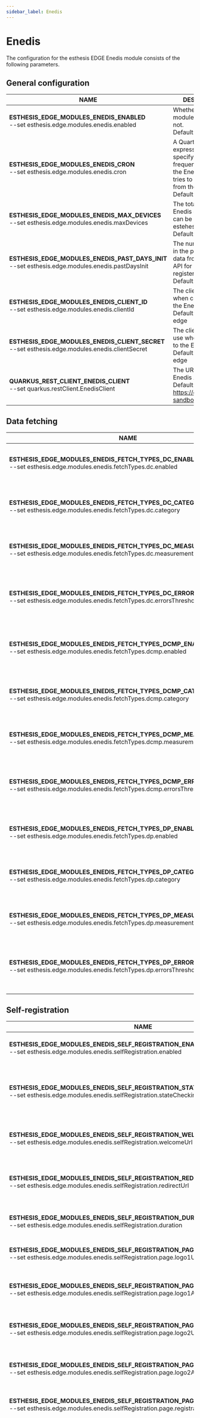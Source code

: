 ```yaml
---
sidebar_label: Enedis
---
```


# Enedis

The configuration for the esthesis EDGE Enedis module consists of the following parameters.

## General configuration

| **NAME**                                                                                            | **DESCRIPTION**                                                                                                                                      |
|-----------------------------------------------------------------------------------------------------|------------------------------------------------------------------------------------------------------------------------------------------------------|
| **ESTHESIS_EDGE_MODULES_ENEDIS_ENABLED**<br/>--set esthesis.edge.modules.enedis.enabled             | Whether the Enedis module is enabled or not.<br/>Default: false                                                                                      |
| **ESTHESIS_EDGE_MODULES_ENEDIS_CRON**<br/>--set esthesis.edge.modules.enedis.cron                   | A Quartz-type cron expression, specifying the frequency in which the Enedis module tries to fetch data from the Enedis API.<br/>Default: 0 0 6 * * ? |
| **ESTHESIS_EDGE_MODULES_ENEDIS_MAX_DEVICES**<br/>--set esthesis.edge.modules.enedis.maxDevices      | The total number of Enedis devices that can be registered in estehesis EDGE.<br/>Default: 1000                                                       |
| **ESTHESIS_EDGE_MODULES_ENEDIS_PAST_DAYS_INIT**<br/>--set esthesis.edge.modules.enedis.pastDaysInit | The number of days in the past to fetch data from the Enedis API for a newly registered device.<br/>Default: 30                                      |
| **ESTHESIS_EDGE_MODULES_ENEDIS_CLIENT_ID**<br/>--set esthesis.edge.modules.enedis.clientId          | The client ID to use when connecting to the Enedis API.<br/>Default: esthesis-edge                                                                   |
| **ESTHESIS_EDGE_MODULES_ENEDIS_CLIENT_SECRET**<br/>--set esthesis.edge.modules.enedis.clientSecret  | The client secret to use when connecting to the Enedis API.<br/>Default: esthesis-edge                                                               |
| **QUARKUS_REST_CLIENT_ENEDIS_CLIENT**<br/>--set quarkus.restClient.EnedisClient                     | The URL of the Enedis API.<br/>Default: https://ext.prod-sandbox.api.enedis.fr                                                                       |

## Data fetching

| **NAME**                                                                                                                                  | **DESCRIPTION**                                                                         |
|-------------------------------------------------------------------------------------------------------------------------------------------|-----------------------------------------------------------------------------------------|
| **ESTHESIS_EDGE_MODULES_ENEDIS_FETCH_TYPES_DC_ENABLED**<br/>--set esthesis.edge.modules.enedis.fetchTypes.dc.enabled                      | Enables fetching Daily Consumption data.<br/>Default: false                             |
| **ESTHESIS_EDGE_MODULES_ENEDIS_FETCH_TYPES_DC_CATEGORY**<br/>--set esthesis.edge.modules.enedis.fetchTypes.dc.category                    | Category name when synchronising data.<br/>Default: energy                              |
| **ESTHESIS_EDGE_MODULES_ENEDIS_FETCH_TYPES_DC_MEASUREMENT**<br/>--set esthesis.edge.modules.enedis.fetchTypes.dc.measurement              | Measurement name when synchronising data.<br/>Default: dc                               |
| **ESTHESIS_EDGE_MODULES_ENEDIS_FETCH_TYPES_DC_ERRORS_THRESHOLD**<br/>--set esthesis.edge.modules.enedis.fetchTypes.dc.errorsThreshold     | The number of errors after which DC fetching is disabled for a device.<br/>Default: 3   |
| **ESTHESIS_EDGE_MODULES_ENEDIS_FETCH_TYPES_DCMP_ENABLED**<br/>--set esthesis.edge.modules.enedis.fetchTypes.dcmp.enabled                  | Enables fetching Daily Consumption Max Power data.<br/>Default: false                   |
| **ESTHESIS_EDGE_MODULES_ENEDIS_FETCH_TYPES_DCMP_CATEGORY**<br/>--set esthesis.edge.modules.enedis.fetchTypes.dcmp.category                | Category name when synchronising data.<br/>Default: energy                              |
| **ESTHESIS_EDGE_MODULES_ENEDIS_FETCH_TYPES_DCMP_MEASUREMENT**<br/>--set esthesis.edge.modules.enedis.fetchTypes.dcmp.measurement          | Measurement name when synchronising data.<br/>Default: dcmp                             |
| **ESTHESIS_EDGE_MODULES_ENEDIS_FETCH_TYPES_DCMP_ERRORS_THRESHOLD**<br/>--set esthesis.edge.modules.enedis.fetchTypes.dcmp.errorsThreshold | The number of errors after which DCMP fetching is disabled for a device.<br/>Default: 3 |
| **ESTHESIS_EDGE_MODULES_ENEDIS_FETCH_TYPES_DP_ENABLED**<br/>--set esthesis.edge.modules.enedis.fetchTypes.dp.enabled                      | Enables fetching Daily Production data.<br/>Default: false                              |
| **ESTHESIS_EDGE_MODULES_ENEDIS_FETCH_TYPES_DP_CATEGORY**<br/>--set esthesis.edge.modules.enedis.fetchTypes.dp.category                    | Category name when synchronising data.<br/>Default: energy                              |
| **ESTHESIS_EDGE_MODULES_ENEDIS_FETCH_TYPES_DP_MEASUREMENT**<br/>--set esthesis.edge.modules.enedis.fetchTypes.dp.measurement              | Measurement name when synchronising data.<br/>Default: dp                               |
| **ESTHESIS_EDGE_MODULES_ENEDIS_FETCH_TYPES_DP_ERRORS_THRESHOLD**<br/>--set esthesis.edge.modules.enedis.fetchTypes.dp.errorsThreshold     | The number of errors after which DP fetching is disabled for a device.<br/>Default: 3   |

## Self-registration

| **NAME**                                                                                                                                                       | **DESCRIPTION**                                                                                                                                                                                                                                                                                                                                                                |
|----------------------------------------------------------------------------------------------------------------------------------------------------------------|--------------------------------------------------------------------------------------------------------------------------------------------------------------------------------------------------------------------------------------------------------------------------------------------------------------------------------------------------------------------------------|
| **ESTHESIS_EDGE_MODULES_ENEDIS_SELF_REGISTRATION_ENABLED**<br/>--set esthesis.edge.modules.enedis.selfRegistration.enabled                                     | Enables the self-registration page for Enedis' end-users.<br/>Default: false                                                                                                                                                                                                                                                                                                   |
| **ESTHESIS_EDGE_MODULES_ENEDIS_SELF_REGISTRATION_STATE_CHECKING**<br/>--set esthesis.edge.modules.enedis.selfRegistration.stateChecking                        | Enables checking the registration state when a user is redirected back from Enedis API to esthesis EDGE.<br/>Default: false                                                                                                                                                                                                                                                    |
| **ESTHESIS_EDGE_MODULES_ENEDIS_SELF_REGISTRATION_WELCOME_URL**<br/>--set esthesis.edge.modules.enedis.selfRegistration.welcomeUrl                              | If set, instead of showing an internal self-registration page the user is redirected to this url.                                                                                                                                                                                                                                                                              |
| **ESTHESIS_EDGE_MODULES_ENEDIS_SELF_REGISTRATION_REDIRECT_URL**<br/>--set esthesis.edge.modules.enedis.selfRegistration.redirectUrl                            | The URL Enedis API is instructed to redirect the user after consent.<br/>Default: http://localhost:8080                                                                                                                                                                                                                                                                        |
| **ESTHESIS_EDGE_MODULES_ENEDIS_SELF_REGISTRATION_DURATION**<br/>--set esthesis.edge.modules.enedis.selfRegistration.duration                                   | The consent duration requested from Enedis API.<br/>Default: P1Y                                                                                                                                                                                                                                                                                                               |
| **ESTHESIS_EDGE_MODULES_ENEDIS_SELF_REGISTRATION_PAGE_LOGO1_URL**<br/>--set esthesis.edge.modules.enedis.selfRegistration.page.logo1Url                        | The URL of the first logo to be displayed in the self-registration page.                                                                                                                                                                                                                                                                                                       |
| **ESTHESIS_EDGE_MODULES_ENEDIS_SELF_REGISTRATION_PAGE_LOGO1_ALT**<br/>--set esthesis.edge.modules.enedis.selfRegistration.page.logo1Alt                        | The alt text of the first logo to be displayed in the self-registration page.                                                                                                                                                                                                                                                                                                  |
| **ESTHESIS_EDGE_MODULES_ENEDIS_SELF_REGISTRATION_PAGE_LOGO2_URL**<br/>--set esthesis.edge.modules.enedis.selfRegistration.page.logo2Url                        | The URL of the second logo to be displayed in the self-registration page.                                                                                                                                                                                                                                                                                                      |
| **ESTHESIS_EDGE_MODULES_ENEDIS_SELF_REGISTRATION_PAGE_LOGO2_ALT**<br/>--set esthesis.edge.modules.enedis.selfRegistration.page.logo2Alt                        | The alt text of the second logo to be displayed in the self-registration page.                                                                                                                                                                                                                                                                                                 |
| **ESTHESIS_EDGE_MODULES_ENEDIS_SELF_REGISTRATION_PAGE_REGISTRATION_TITLE**<br/>--set esthesis.edge.modules.enedis.selfRegistration.page.registration.title     | The title of the self-registration page.<br/>Default: Connect your Enedis account                                                                                                                                                                                                                                                                                              |
| **ESTHESIS_EDGE_MODULES_ENEDIS_SELF_REGISTRATION_PAGE_REGISTRATION_MESSAGE**<br/>--set esthesis.edge.modules.enedis.selfRegistration.page.registration.message | The text of the self-registration page.<br/>Default: You will be redirected to Enedis, where you have to authenticate with your Enedis account, and authorise this application to retrieve your electricity consumption data. The authorisation will be valid for 1 year. Your data will be used by us to provide you with insights and recommendations on how to save energy. |
| **ESTHESIS_EDGE_MODULES_ENEDIS_SELF_REGISTRATION_PAGE_SUCCESS_TITLE**<br/>--set esthesis.edge.modules.enedis.selfRegistration.page.success.title               | The title of the successful registration page.<br/>Default: Account connected                                                                                                                                                                                                                                                                                                  |
| **ESTHESIS_EDGE_MODULES_ENEDIS_SELF_REGISTRATION_PAGE_SUCCESS_MESSAGE**<br/>--set esthesis.edge.modules.enedis.selfRegistration.page.success.message           | The text of the successful registration page.<br/>Default: Your account was successfully connected, you may now close this window.                                                                                                                                                                                                                                             |
| **ESTHESIS_EDGE_MODULES_ENEDIS_SELF_REGISTRATION_PAGE_ERROR_TITLE**<br/>--set esthesis.edge.modules.enedis.selfRegistration.page.error.title                   | The title of the unsuccessful registration page.<br/>Default: Error connecting account                                                                                                                                                                                                                                                                                         |
| **ESTHESIS_EDGE_MODULES_ENEDIS_SELF_REGISTRATION_PAGE_ERROR_MESSAGE**<br/>--set esthesis.edge.modules.enedis.selfRegistration.page.error.message               | The text of the unsuccessful registration page.<br/>Default: An error occurred while connecting your account. Please try again later.                                                                                                                                                                                                                                          |
